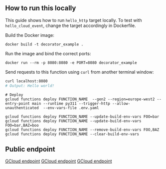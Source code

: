 ## How to run this locally

This guide shows how to run `hello_http` target locally.
To test with `hello_cloud_event`, change the target accordingly in Dockerfile.

Build the Docker image:

```commandline
docker build -t decorator_example .
```

Run the image and bind the correct ports:

```commandline
docker run --rm -p 8080:8080 -e PORT=8080 decorator_example
```

Send requests to this function using `curl` from another terminal window:

```sh
curl localhost:8080
# Output: Hello world!
```

```shell
# Deploy
gcloud functions deploy FUNCTION_NAME  --gen2 --region=europe-west2 --entry-point main --runtime py311 --trigger-http --allow-unauthenticated  --env-vars-file .env.yaml

gcloud functions deploy FUNCTION_NAME --update-build-env-vars FOO=bar
gcloud functions deploy FUNCTION_NAME --update-build-env-vars FOO=bar,BAZ=boo
gcloud functions deploy FUNCTION_NAME --remove-build-env-vars FOO,BAZ
gcloud functions deploy FUNCTION_NAME --clear-build-env-vars
```

## Public endpoint

[GCloud endpoint](https://europe-west2-durhack-404022.cloudfunctions.net/ping)
[GCloud endpoint](https://europe-west2-durhack-404022.cloudfunctions.net/product)
[GCloud endpoint](https://europe-west2-durhack-404022.cloudfunctions.net/movie)
